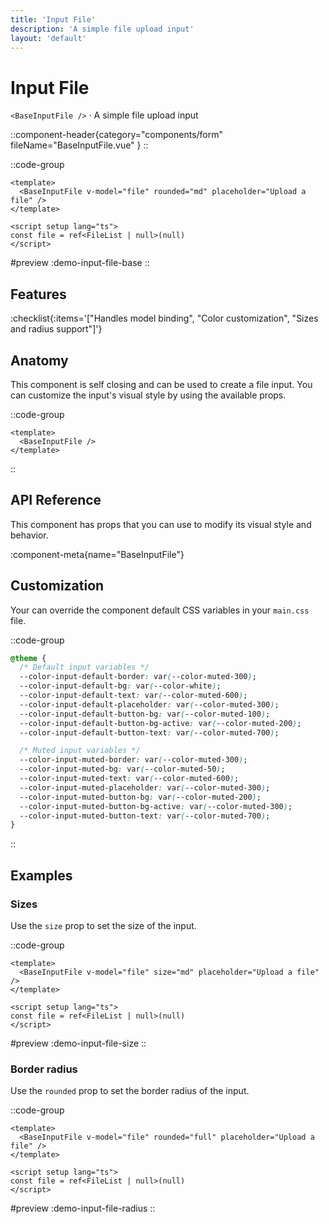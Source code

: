 ```yaml
---
title: 'Input File'
description: 'A simple file upload input'
layout: 'default'
---
```


# Input File

`<BaseInputFile />` · A simple file upload input

::component-header{category="components/form" fileName="BaseInputFile.vue" }
::

::code-group
```vue [DemoInputFileBase.vue]
<template>
  <BaseInputFile v-model="file" rounded="md" placeholder="Upload a file" />
</template>

<script setup lang="ts">
const file = ref<FileList | null>(null)
</script>
```

#preview
:demo-input-file-base
::

## Features

:checklist{:items='["Handles model binding", "Color customization", "Sizes and radius support"]'}

## Anatomy
This component is self closing and can be used to create a file input. You can customize the input's visual style by using the available props.

::code-group

```vue [BaseInputFile]
<template>
  <BaseInputFile />
</template>
```

::

## API Reference

This component has props that you can use to modify its visual style and behavior.

:component-meta{name="BaseInputFile"}

## Customization

Your can override the component default CSS variables in your `main.css` file.

::code-group

```css [main.css]
@theme {
  /* Default input variables */
  --color-input-default-border: var(--color-muted-300);
  --color-input-default-bg: var(--color-white);
  --color-input-default-text: var(--color-muted-600);
  --color-input-default-placeholder: var(--color-muted-300);
  --color-input-default-button-bg: var(--color-muted-100);
  --color-input-default-button-bg-active: var(--color-muted-200);
  --color-input-default-button-text: var(--color-muted-700);

  /* Muted input variables */
  --color-input-muted-border: var(--color-muted-300);
  --color-input-muted-bg: var(--color-muted-50);
  --color-input-muted-text: var(--color-muted-600);
  --color-input-muted-placeholder: var(--color-muted-300);
  --color-input-muted-button-bg: var(--color-muted-200);
  --color-input-muted-button-bg-active: var(--color-muted-300);
  --color-input-muted-button-text: var(--color-muted-700);
}
```

::

## Examples

### Sizes

Use the `size` prop to set the size of the input.

::code-group
```vue [DemoInputFileSize.vue]
<template>
  <BaseInputFile v-model="file" size="md" placeholder="Upload a file" />
</template>

<script setup lang="ts">
const file = ref<FileList | null>(null)
</script>
```

#preview
:demo-input-file-size
::

### Border radius

Use the `rounded` prop to set the border radius of the input.

::code-group
```vue [DemoInputFileRadius.vue]
<template>
  <BaseInputFile v-model="file" rounded="full" placeholder="Upload a file" />
</template>

<script setup lang="ts">
const file = ref<FileList | null>(null)
</script>
```

#preview
:demo-input-file-radius
::
